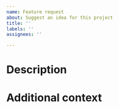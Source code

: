```yaml
---
name: Feature request
about: Suggest an idea for this project
title: ''
labels: ''
assignees: ''

---
```


# Description

# Additional context
